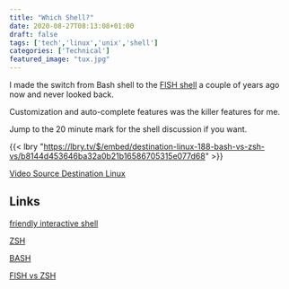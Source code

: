 ```yaml
---
title: "Which Shell?"
date: 2020-08-27T08:13:08+01:00
draft: false
tags: ['tech','linux','unix','shell']
categories: ['Technical']
featured_image: "tux.jpg"
---
```


I made the switch from Bash shell to the [FISH shell](https://fishshell.com/) a couple of years ago now and never looked back.

Customization and auto-complete features was the killer features for me.

Jump to the 20 minute mark for the shell discussion if you want.

{{< lbry "https://lbry.tv/$/embed/destination-linux-188-bash-vs-zsh-vs/b8144d453646ba32a0b21b16586705315e077d68" >}}

[Video Source Destination Linux](https://lbry.tv/@destinationlinux:9)

## Links

[friendly interactive shell](https://fishshell.com/)

[ZSH](https://www.zsh.org/)

[BASH](https://www.gnu.org/software/bash/)

[FISH vs ZSH](https://medium.com/better-programming/fish-vs-zsh-vs-bash-reasons-why-you-need-to-switch-to-fish-4e63a66687eb)